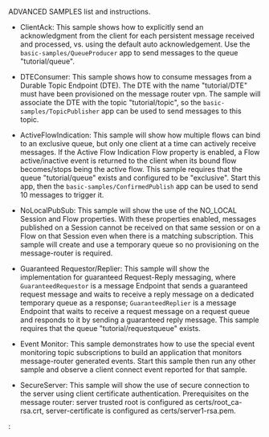 ADVANCED SAMPLES list and instructions.

* ClientAck: This sample shows how to explicitly send an acknowledgment from the client for each persistent message received and processed, vs. using the default auto acknowledgement. Use the `basic-samples/QueueProducer` app to send messages to the queue "tutorial/queue".

* DTEConsumer: This sample shows how to consume messages from a Durable Topic Endpoint (DTE). The DTE with the name "tutorial/DTE" must have been provisioned on the message router vpn. The sample will associate the DTE with the topic "tutorial/topic", so the `basic-samples/TopicPublisher` app can be used to send messages to this topic.

* ActiveFlowIndication: This sample will show how multiple flows can bind to an exclusive queue, but only one client at a time can actively receive messages. If the Active Flow Indication Flow property is enabled, a Flow active/inactive event is returned to the client when its bound flow becomes/stops being the active flow. This sample requires that the queue "tutorial/queue" exists and configured to be "exclusive". Start this app, then the `basic-samples/ConfirmedPublish` app can be used to send 10 messages to trigger it.

* NoLocalPubSub: This sample will show the use of the NO_LOCAL Session and Flow properties. With these properties enabled, messages published on a Session cannot be received on that same session or on a Flow on that Session even when there is a matching subscription. This sample will create and use a temporary queue so no provisioning on the message-router is required.

* Guaranteed Requestor/Replier: This sample will show the implementation for guaranteed Request-Reply messaging, where `GuaranteedRequestor` is a message Endpoint that sends a guaranteed request message and waits to receive a reply message on a dedicated temporary queue as a response; `GuaranteedReplier` is a message Endpoint that waits to receive a request message on a request queue and responds to it by sending a guaranteed reply message. This sample requires that the queue "tutorial/requestqueue" exists.

* Event Monitor: This sample demonstrates how to use the special event monitoring topic subscriptions to build an application that monitors message-router generated events. Start this sample then run any other sample and observe a client connect event reported for that sample.

* SecureServer: This sample will show the use of secure connection to the server using client certificate authentication. Prerequisites on the message router: server trusted root is configured as certs/root_ca-rsa.crt, server-certificate is configured as certs/server1-rsa.pem. 















:

